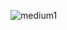 ![medium1](https://github.com/SahanaCReddy18/love-local-assignment/assets/153156710/506fcf2d-406b-4615-a546-4b467a4b15e0)
